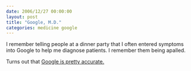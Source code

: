 ```yaml
---
date: 2006/12/27 00:00:00
layout: post
title: "Google, M.D."
categories: medicine google
---
```


I remember telling people at a dinner party that I often entered symptoms into Google to help me diagnose patients. I remember them being apalled.

Turns out that [Google is pretty accurate.](http://general-medicine.jwatch.org/cgi/content/full/2006/1226/1?q=etoc)
